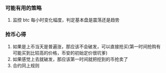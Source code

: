 ### 可能有用的策略

1. 监控 btc 每小时变化幅度，判定基本盘是震荡还是趋势


### 抢币心得

1. 如果是上币当天是普遍涨，那应该不会破发，可以直接抢买(第一时间抢购有可能买到比较高的价格，币安的初始定价很坑爹)
2. 如果感觉上去就破发，那应该第一时间就把挖到的币抢卖了
3. 合约同上规则
